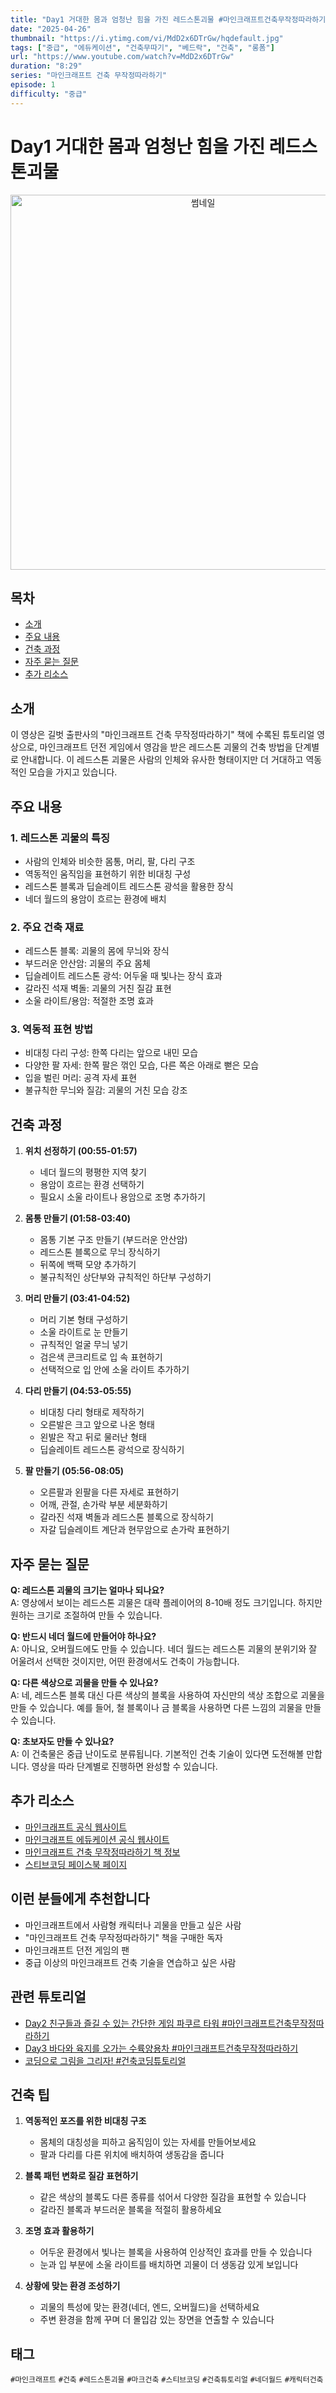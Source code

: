 ```yaml
---
title: "Day1 거대한 몸과 엄청난 힘을 가진 레드스톤괴물 #마인크래프트건축무작정따라하기"
date: "2025-04-26"
thumbnail: "https://i.ytimg.com/vi/MdD2x6DTrGw/hqdefault.jpg"
tags: ["중급", "에듀케이션", "건축무따기", "베드락", "건축", "롱폼"]
url: "https://www.youtube.com/watch?v=MdD2x6DTrGw"
duration: "8:29"
series: "마인크래프트 건축 무작정따라하기"
episode: 1
difficulty: "중급"
---
```

# Day1 거대한 몸과 엄청난 힘을 가진 레드스톤괴물
<div align="center">
  <img src="https://i.ytimg.com/vi/MdD2x6DTrGw/hqdefault.jpg" alt="썸네일" width="600"/>
</div>

## 목차
- [소개](#소개)
- [주요 내용](#주요-내용)
- [건축 과정](#건축-과정)
- [자주 묻는 질문](#자주-묻는-질문)
- [추가 리소스](#추가-리소스)

## 소개
이 영상은 길벗 출판사의 "마인크래프트 건축 무작정따라하기" 책에 수록된 튜토리얼 영상으로, 마인크래프트 던전 게임에서 영감을 받은 레드스톤 괴물의 건축 방법을 단계별로 안내합니다. 이 레드스톤 괴물은 사람의 인체와 유사한 형태이지만 더 거대하고 역동적인 모습을 가지고 있습니다.

## 주요 내용
### 1. 레드스톤 괴물의 특징
- 사람의 인체와 비슷한 몸통, 머리, 팔, 다리 구조
- 역동적인 움직임을 표현하기 위한 비대칭 구성
- 레드스톤 블록과 딥슬레이트 레드스톤 광석을 활용한 장식
- 네더 월드의 용암이 흐르는 환경에 배치

### 2. 주요 건축 재료
- 레드스톤 블록: 괴물의 몸에 무늬와 장식
- 부드러운 안산암: 괴물의 주요 몸체
- 딥슬레이트 레드스톤 광석: 어두울 때 빛나는 장식 효과
- 갈라진 석재 벽돌: 괴물의 거친 질감 표현
- 소울 라이트/용암: 적절한 조명 효과

### 3. 역동적 표현 방법
- 비대칭 다리 구성: 한쪽 다리는 앞으로 내민 모습
- 다양한 팔 자세: 한쪽 팔은 꺾인 모습, 다른 쪽은 아래로 뻗은 모습
- 입을 벌린 머리: 공격 자세 표현
- 불규칙한 무늬와 질감: 괴물의 거친 모습 강조

## 건축 과정
1. **위치 선정하기 (00:55-01:57)**
   - 네더 월드의 평평한 지역 찾기
   - 용암이 흐르는 환경 선택하기
   - 필요시 소울 라이트나 용암으로 조명 추가하기

2. **몸통 만들기 (01:58-03:40)**
   - 몸통 기본 구조 만들기 (부드러운 안산암)
   - 레드스톤 블록으로 무늬 장식하기
   - 뒤쪽에 백팩 모양 추가하기
   - 불규칙적인 상단부와 규칙적인 하단부 구성하기

3. **머리 만들기 (03:41-04:52)**
   - 머리 기본 형태 구성하기
   - 소울 라이트로 눈 만들기
   - 규칙적인 얼굴 무늬 넣기
   - 검은색 콘크리트로 입 속 표현하기
   - 선택적으로 입 안에 소울 라이트 추가하기

4. **다리 만들기 (04:53-05:55)**
   - 비대칭 다리 형태로 제작하기
   - 오른발은 크고 앞으로 나온 형태
   - 왼발은 작고 뒤로 물러난 형태
   - 딥슬레이트 레드스톤 광석으로 장식하기

5. **팔 만들기 (05:56-08:05)**
   - 오른팔과 왼팔을 다른 자세로 표현하기
   - 어깨, 관절, 손가락 부분 세분화하기
   - 갈라진 석재 벽돌과 레드스톤 블록으로 장식하기
   - 자갈 딥슬레이트 계단과 현무암으로 손가락 표현하기

## 자주 묻는 질문
**Q: 레드스톤 괴물의 크기는 얼마나 되나요?**  
A: 영상에서 보이는 레드스톤 괴물은 대략 플레이어의 8-10배 정도 크기입니다. 하지만 원하는 크기로 조절하여 만들 수 있습니다.

**Q: 반드시 네더 월드에 만들어야 하나요?**  
A: 아니요, 오버월드에도 만들 수 있습니다. 네더 월드는 레드스톤 괴물의 분위기와 잘 어울려서 선택한 것이지만, 어떤 환경에서도 건축이 가능합니다.

**Q: 다른 색상으로 괴물을 만들 수 있나요?**  
A: 네, 레드스톤 블록 대신 다른 색상의 블록을 사용하여 자신만의 색상 조합으로 괴물을 만들 수 있습니다. 예를 들어, 철 블록이나 금 블록을 사용하면 다른 느낌의 괴물을 만들 수 있습니다.

**Q: 초보자도 만들 수 있나요?**  
A: 이 건축물은 중급 난이도로 분류됩니다. 기본적인 건축 기술이 있다면 도전해볼 만합니다. 영상을 따라 단계별로 진행하면 완성할 수 있습니다.

## 추가 리소스
- [마인크래프트 공식 웹사이트](https://www.minecraft.net/)
- [마인크래프트 에듀케이션 공식 웹사이트](https://education.minecraft.net/)
- [마인크래프트 건축 무작정따라하기 책 정보](https://www.gilbut.co.kr/)
- [스티브코딩 페이스북 페이지](https://www.facebook.com/stvcoding/)

## 이런 분들에게 추천합니다
- 마인크래프트에서 사람형 캐릭터나 괴물을 만들고 싶은 사람
- "마인크래프트 건축 무작정따라하기" 책을 구매한 독자
- 마인크래프트 던전 게임의 팬
- 중급 이상의 마인크래프트 건축 기술을 연습하고 싶은 사람

## 관련 튜토리얼
- [Day2 친구들과 즐길 수 있는 간단한 게임 파쿠르 타워 #마인크래프트건축무작정따라하기](링크)
- [Day3 바다와 육지를 오가는 수륙양용차 #마인크래프트건축무작정따라하기](링크)
- [코딩으로 그림을 그리자! #건축코딩튜토리얼](링크)

## 건축 팁
1. **역동적인 포즈를 위한 비대칭 구조**
   - 몸체의 대칭성을 피하고 움직임이 있는 자세를 만들어보세요
   - 팔과 다리를 다른 위치에 배치하여 생동감을 줍니다

2. **블록 패턴 변화로 질감 표현하기**
   - 같은 색상의 블록도 다른 종류를 섞어서 다양한 질감을 표현할 수 있습니다
   - 갈라진 블록과 부드러운 블록을 적절히 활용하세요

3. **조명 효과 활용하기**
   - 어두운 환경에서 빛나는 블록을 사용하여 인상적인 효과를 만들 수 있습니다
   - 눈과 입 부분에 소울 라이트를 배치하면 괴물이 더 생동감 있게 보입니다

4. **상황에 맞는 환경 조성하기**
   - 괴물의 특성에 맞는 환경(네더, 엔드, 오버월드)을 선택하세요
   - 주변 환경을 함께 꾸며 더 몰입감 있는 장면을 연출할 수 있습니다

## 태그
`#마인크래프트` `#건축` `#레드스톤괴물` `#마크건축` `#스티브코딩` `#건축튜토리얼` `#네더월드` `#캐릭터건축`